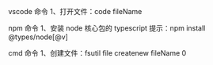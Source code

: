 vscode 命令
1、打开文件：code fileName

npm 命令
1、安装 node 核心包的 typescript 提示：npm install @types/node[@v]

cmd 命令
1、创建文件：fsutil file createnew fileName 0